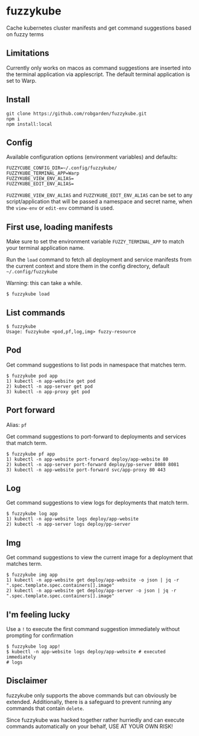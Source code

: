 # fuzzykube

Cache kubernetes cluster manifests and get command suggestions based on fuzzy terms

## Limitations

Currently only works on macos as command suggestions are inserted into the terminal application via applescript. The default terminal application is set to Warp.

## Install

```shell
git clone https://github.com/robgarden/fuzzykube.git
npm i
npm install:local
```

## Config

Available configuration options (environment variables) and defaults:

```shell
FUZZYCUBE_CONFIG_DIR=~/.config/fuzzykube/
FUZZYKUBE_TERMINAL_APP=Warp
FUZZYKUBE_VIEW_ENV_ALIAS=
FUZZYKUBE_EDIT_ENV_ALIAS=
```

`FUZZYKUBE_VIEW_ENV_ALIAS` and `FUZZYKUBE_EDIT_ENV_ALIAS` can be set to any script/application that will be passed a namespace and secret name, when the `view-env` or `edit-env` command is used.


## First use, loading manifests 

Make sure to set the environment variable `FUZZY_TERMINAL_APP` to match your terminal application name.

Run the `load` command to fetch all deployment and service manifests from the current context and store them in the config directory, default `~/.config/fuzzykube`

Warning: this can take a while.

```shell
$ fuzzykube load
```

## List commands

```shell
$ fuzzykube
Usage: fuzzykube <pod,pf,log,img> fuzzy-resource
```

## Pod

Get command suggestions to list pods in namespace that matches term.

```shell
$ fuzzykube pod app
1) kubectl -n app-website get pod
2) kubectl -n app-server get pod
3) kubectl -n app-proxy get pod
```

## Port forward

Alias: `pf`

Get command suggestions to port-forward to deployments and services that match term.

```shell
$ fuzzykube pf app
1) kubectl -n app-website port-forward deploy/app-website 80
2) kubectl -n app-server port-forward deploy/pp-server 8080 8081
3) kubectl -n app-website port-forward svc/app-proxy 80 443
```

## Log

Get command suggestions to view logs for deployments that match term.

```shell
$ fuzzykube log app
1) kubectl -n app-website logs deploy/app-website
2) kubectl -n app-server logs deploy/pp-server
```

## Img

Get command suggestions to view the current image for a deployment that matches term.

```shell
$ fuzzykube img app
1) kubectl -n app-website get deploy/app-website -o json | jq -r ".spec.template.spec.containers[].image"
2) kubectl -n app-website get deploy/app-server -o json | jq -r ".spec.template.spec.containers[].image"
```

## I'm feeling lucky

Use a `!` to execute the first command suggestion immediately without prompting for confirmation

```shell
$ fuzzykube log app!
$ kubectl -n app-website logs deploy/app-website # executed immediately
# logs
```

## Disclaimer

fuzzykube only supports the above commands but can obviously be extended. Additionally, there is a safeguard to prevent running any commands that contain `delete`. 

Since fuzzykube was hacked together rather hurriedly and can execute commands automatically on your behalf, USE AT YOUR OWN RISK!
